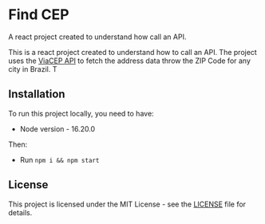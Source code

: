 # Find CEP

A react project created to understand how call an API.

This is a react project created to understand how to call an API. The project uses the [ViaCEP API](https://viacep.com.br/) to fetch the address data throw the ZIP Code  for any city in Brazil. T

## Installation
To run this project locally, you need to have:
* Node version - 16.20.0

Then:
* Run `npm i && npm start`

## License
This project is licensed under the MIT License - see the [LICENSE](https://github.com/moraisandre/find-cep/blob/master/LICENSE) file for details.
